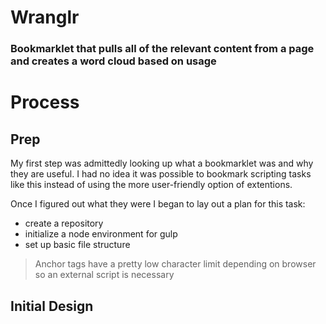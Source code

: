 # Wranglr 

### Bookmarklet that pulls all of the relevant content from a page and creates a word cloud based on usage

# Process

## Prep 

My first step was admittedly looking up what a bookmarklet was and why they are useful. 
I had no idea it was possible to bookmark scripting tasks like this instead of using the more
user-friendly option of extentions. 

Once I figured out what they were I began to lay out a plan for this task: 

- create a repository
- initialize a node environment for gulp 
- set up basic file structure 

> Anchor tags have a pretty low character limit depending on browser so an external script is necessary

## Initial Design
